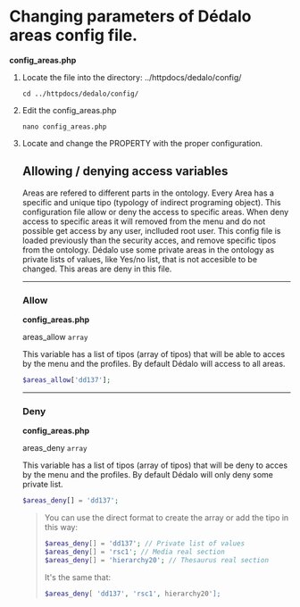 # Changing parameters of Dédalo areas config file.

**config_areas.php**

1. Locate the file into the directory: ../httpdocs/dedalo/config/

	```shell
	cd ../httpdocs/dedalo/config/
	```
2. Edit the config_areas.php

	```shell
	nano config_areas.php
	```
3. Locate and change the PROPERTY with the proper configuration.

	## Allowing / denying access variables

	Areas are refered to different parts in the ontology. Every Area has a specific and unique tipo (typology of indirect programing object). This configuration file allow or deny the access to specific areas. When deny access to specific areas it will removed from the menu and do not possible get access by any user, inclluded root user. This config file is loaded previously than the security acces, and remove specific tipos from the ontology. Dédalo use some private areas in the ontology as private lists of values, like Yes/no list, that is not accesible to be changed. This areas are deny in this file.

	---

	### Allow

	**config_areas.php**

	areas_allow  `array`

	This variable has a list of tipos (array of tipos) that will be able to acces by the menu and the profiles. By default Dédalo will access to all areas.

	```php
	$areas_allow['dd137'];
	```

	---

	### Deny

	**config_areas.php**

	areas_deny `array`

	This variable has a list of tipos (array of tipos) that will be deny to acces by the menu and the profiles. By default Dédalo will only deny some private list.

	```php
	$areas_deny[] = 'dd137';
	```

	>You can use the direct format to create the array or add the tipo in this way:
	>
	>```php
	>$areas_deny[] = 'dd137'; // Private list of values
	>$areas_deny[] = 'rsc1'; // Media real section
	>$areas_deny[] = 'hierarchy20'; // Thesaurus real section
	>```
	>
	>It's the same that:
	>
	>```php
	>$areas_deny[ 'dd137', 'rsc1', hierarchy20'];
	>```